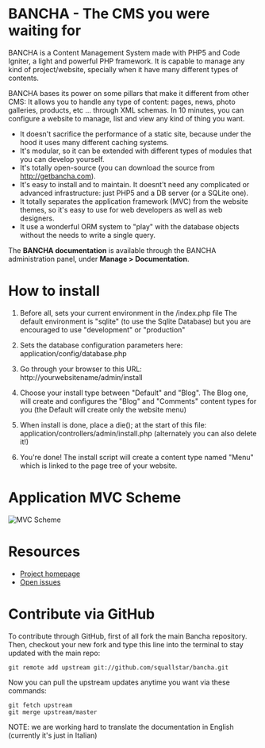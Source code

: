 # BANCHA - The CMS you were waiting for

BANCHA is a Content Management System made with PHP5 and Code Igniter, a light and powerful PHP framework.
It is capable to manage any kind of project/website, specially when it have many different types of contents.

BANCHA bases its power on some pillars that make it different from other CMS:
It allows you to handle any type of content: pages, news, photo galleries, products, etc ... through XML schemas.
In 10 minutes, you can configure a website to manage, list and view any kind of thing you want.

 * It doesn't sacrifice the performance of a static site, because under the hood it uses many different caching systems.
 * It's modular, so it can be extended with different types of modules that you can develop yourself.
 * It's totally open-source (you can download the source from http://getbancha.com).
 * It's easy to install and to maintain. It doesnt't need any complicated or advanced infrastructure: just PHP5 and a DB server (or a SQLite one).
  * It totally separates the application framework (MVC) from the website themes, so it's easy to use for web developers as well as web designers.
  * It use a wonderful ORM system to "play" with the database objects without the needs to write a single query.

The **BANCHA documentation** is available through the BANCHA administration panel, under **Manage > Documentation**.

# How to install

1. Before all, sets your current environment in the /index.php file
    The default environment is "sqlite" (to use the Sqlite Database)
    but you are encouraged to use "development" or "production"

2. Sets the database configuration parameters here: application/config/database.php

3. Go through your browser to this URL: http://yourwebsitename/admin/install

4. Choose your install type between "Default" and "Blog". The Blog one, will create and configures the "Blog" and "Comments" content types for you (the Default will create only the website menu)

4. When install is done, place a die(); at the start of this file: application/controllers/admin/install.php (alternately you can also delete it!)

5. You're done! The install script will create a content type named "Menu" which is linked to the page tree of your website.

# Application MVC Scheme

![MVC Scheme](http://static.squallstar.it/images/bancha_mvc_scheme.png)

# Resources

 * [Project homepage](https://github.com/squallstar/bancha)
 * [Open issues](https://github.com/squallstar/bancha/issues)

# Contribute via GitHub

To contribute through GitHub, first of all fork the main Bancha repository.
Then, checkout your new fork and type this line into the terminal to stay updated with the main repo:

    git remote add upstream git://github.com/squallstar/bancha.git

Now you can pull the upstream updates anytime you want via these commands:

    git fetch upstream
    git merge upstream/master

NOTE: we are working hard to translate the documentation in English (currently it's just in Italian)